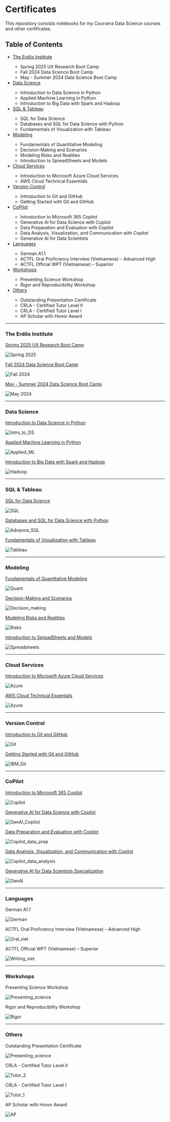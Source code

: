 # Certificates

This repository consists notebooks for my Coursera Data Science courses and other certificates.

<h2 id="Table-of-Contents">Table of Contents</h2>

<ul>
    <li><a href="#Erdos">The Erdős Institute</a></li>
    <ul>
        <li>Spring 2025 UX Research Boot Camp</li>
        <li>Fall 2024 Data Science Boot Camp</li>
        <li>May - Summer 2024 Data Science Boot Camp</li>
    </ul>
    <li><a href="#Data Science">Data Science</a></li>
    <ul>
        <li>Introduction to Data Science in Python</li>
        <li>Applied Machine Learning in Python</li>
        <li>Introduction to Big Data with Spark and Hadoop</li>
    </ul>
    <li><a href="#SQL">SQL & Tableau</a> </li>
    <ul>
        <li>SQL for Data Science</li>
        <li>Databases and SQL for Data Science with Python</li>
        <li>Fundamentals of Visualization with Tableau</li>
    </ul>
    <li><a href="#Modeling">Modeling</a> </li>
    <ul>
        <li>Fundamentals of Quantitative Modeling</li>
        <li>Decision-Making and Scenarios</li>
        <li>Modeling Risks and Realities</li>
        <li>Introduction to SpreadSheets and Models</li>
    </ul>
    <li><a href="#Cloud Services">Cloud Services</a> </li>
    <ul>
        <li>Introduction to Microsoft Azure Cloud Services</li>
        <li>AWS Cloud Technical Essentials</li>
    </ul>
    <li><a href="#Version-Control">Version Control</a> </li>
    <ul>
        <li>Introduction to Git and GitHub</li>
        <li>Getting Started with Git and GitHub</li>
    </ul>
    <li><a href="#CoPilot">CoPilot</a> </li>
    <ul>
        <li>Introduction to Microsoft 365 Copilot</li>
        <li>Generative AI for Data Science with Copilot</li>
        <li>Data Preparation and Evaluation with Copilot</li>
        <li>Data Analysis, Visualization, and Communication with Copilot</li>
        <li>Generative AI for Data Scientists</li>
    </ul>
    <li><a href="#Languages">Languages</a> </li>
    <ul>
        <li>German A1.1</li>
        <li>ACTFL Oral Proficiency Interview (Vietnamese) – Advanced High</li>
        <li>ACTFL Official WPT (Vietnamese) – Superior</li>
    </ul>
    <li><a href="#Workshops">Workshops</a></li>
    <ul>
        <li>Presenting Science Workshop</li>
        <li>Rigor and Reproducibility Workshop</li>
    </ul>
    <li><a href="#Others">Others</a></li>
    <ul>
        <li>Outstanding Presentation Certificate</li>
        <li>CRLA - Certified Tutor Level II</li>
        <li>CRLA - Certified Tutor Level I</li>
        <li>AP Scholar with Honor Award</li>
    </ul>
</ul>

---

<h3 id="Erdos">The Erdős Institute</h3>

[Spring 2025 UX Research Boot Camp](https://www.erdosinstitute.org/certificates/spring-2025/ux-research-boot-camp/khanh-nguyen/968ce7b0-acfc-4bed-9bc4-b0e0701677f4)

![Spring 2025](Certificates/Erdos_Spring_2025.png)

[Fall 2024 Data Science Boot Camp](https://www.erdosinstitute.org/certificates/fall-2024/data-science-boot-camp/khanh-nguyen/ca368ce5-6cb3-41d0-b74a-1f3a050b9c44)

![Fall 2024](Certificates/Erdos_Fall_2024.png)

[May - Summer 2024 Data Science Boot Camp](https://www.erdosinstitute.org/certificates/may-summer-2024/data-science-boot-camp/khanh-nguyen)

![May 2024](Certificates/Erdos_May_2024.png)

---

<h3 id="Data Science">Data Science</h3>

[Introduction to Data Science in Python](https://www.coursera.org/learn/python-data-analysis)

![Intro_to_DS](Certificates/Intro_to_DS.jpg)

[Applied Machine Learning in Python](https://www.coursera.org/learn/python-machine-learning?specialization=data-science-python)

![Applied_ML](Certificates/Applied_ML.jpg)

[Introduction to Big Data with Spark and Hadoop](https://www.coursera.org/learn/introduction-to-big-data-with-spark-hadoop/home/module/7)

![Hadoop](Certificates/Hadoop.jpg)

---

<h3 id="SQL">SQL & Tableau</h3>

[SQL for Data Science](https://www.coursera.org/learn/sql-for-data-science)

![SQL](Certificates/sql_DS.jpg)

[Databases and SQL for Data Science with Python](https://www.coursera.org/learn/sql-data-science)

![Advance_SQL](Certificates/Advanced_SQL.jpg)

[Fundamentals of Visualization with Tableau](https://www.coursera.org/learn/data-visualization-tableau)

![Tableau](Certificates/tableau.jpg)

---

<h3 id="Modeling">Modeling</h3>

[Fundamentals of Quantitative Modeling](https://www.coursera.org/learn/wharton-quantitative-modeling)

![Quant](Certificates/quant_modeling.jpg)

[Decision-Making and Scenarios](https://www.coursera.org/learn/wharton-decision-making-scenarios)

![Decision_making](Certificates/Decision_making.jpg)

[Modeling Risks and Realities](https://www.coursera.org/learn/wharton-risk-models)

![Risks](Certificates/modeling_risks.jpg)

[Introduction to SpreadSheets and Models](https://www.coursera.org/learn/wharton-introduction-spreadsheets-models)

![Spreadsheets](Certificates/spreadsheets.jpg)

---

<h3 id="Cloud Services">Cloud Services</h3>

[Introduction to Microsoft Azure Cloud Services](https://www.coursera.org/learn/microsoft-azure-cloud-services)

![Azure](Certificates/Azure_intro.jpg)

[AWS Cloud Technical Essentials](https://www.coursera.org/learn/aws-cloud-technical-essentials?specialization=aws-fundamentals)

![Azure](Certificates/AWS_introduction.jpg)

---

<h3 id="Version-Control">Version Control</h3>

[Introduction to Git and GitHub](https://www.coursera.org/learn/introduction-git-github)

![Git](Certificates/Git.jpg)

[Getting Started with Git and GitHub](https://www.coursera.org/learn/getting-started-with-git-and-github/)

![IBM_Git](Certificates/IBM_git.jpg)

---

<h3 id="CoPilot">CoPilot</h3>

[Introduction to Microsoft 365 Copilot](https://www.coursera.org/learn/introduction-to-microsoft-365-copilot)

![Copilot](Certificates/Copilot.jpg)

[Generative AI for Data Science with Copilot](https://www.coursera.org/learn/generative-ai-for-data-science-with-copilot)

![GenAI_Copilot](Certificates/GenAI_Copilot.jpg)

[Data Preparation and Evaluation with Copilot](https://www.coursera.org/learn/data-preparation-and-evaluation-with-copilot)

![Copilot_data_prep](Certificates/copilot_data_prep.jpg)

[Data Analysis, Visualization, and Communication with Copilot](https://www.coursera.org/learn/data-analysis-visualization-and-communication-with-copilot)

![Copilot_data_analysis](Certificates/copilot_data_analysis.jpg)

[Generative AI for Data Scientists Specialization](https://www.coursera.org/specializations/microsoft-copilot-for-data-science)

![GenAI](Certificates/GenAI.jpg)


---

<h3 id="Languages">Languages</h3>

German A1.1

![German](Certificates/German_A11.png)

ACTFL Oral Proficiency Interview (Vietnamese) – Advanced High

![Oral_viet](Certificates/viet_oral.jpg)

ACTFL Official WPT (Vietnamese) – Superior

![Writing_viet](Certificates/viet_writing.jpg)



---

<h3 id="Workshops">Workshops</h3>

Presenting Science Workshop

![Presenting_science](Certificates/presenting_science.jpg)

Rigor and Reproducibility Workshop

![Rigor](Certificates/rigor.jpg)

---

<h3 id="Others">Others</h3>

Outstanding Presentation Certificate

![Presenting_science](Certificates/best_presentation.jpg)

CRLA - Certified Tutor Level II

![Tutor_2](Certificates/tutor.jpg)

CRLA - Certified Tutor Level I

![Tutor_1](Certificates/tutor_1.jpg)

AP Scholar with Honor Award

![AP](Certificates/AP.jpg)
